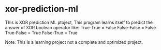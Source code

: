 # xor-prediction-ml
This is XOR prediction ML ptoject, 
This program learns itself to predict the answer of XOR boolean operator
like:
True-True = False
False-False = False
True-False = True
False-True = True

Note: This is a learning project not a complete and optimized project.
